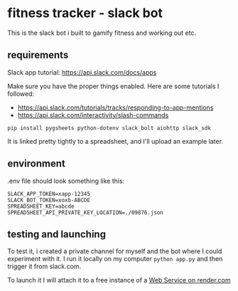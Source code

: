 # fitness tracker - slack bot
This is the slack bot i built to gamify fitness and working out etc.

## requirements
Slack app tutorial: https://api.slack.com/docs/apps

Make sure you have the proper things enabled. Here are some tutorials I followed:
- https://api.slack.com/tutorials/tracks/responding-to-app-mentions
- https://api.slack.com/interactivity/slash-commands

```
pip install pygsheets python-dotenv slack_bolt aiohttp slack_sdk
```

It is linked pretty tightly to a spreadsheet, and I'll upload an example later.

## environment
.env file should look something like this:
```
SLACK_APP_TOKEN=xapp-12345
SLACK_BOT_TOKEN=xoxb-ABCDE
SPREADSHEET_KEY=abcde
SPREADSHEET_API_PRIVATE_KEY_LOCATION=./09876.json
```
## testing and launching
To test it, i created a private channel for myself and the bot where I could experiment with it.
I run it locally on my computer `python app.py` and then trigger it from slack.com.

To launch it I will attach it to a free instance of a [Web Service on render.com](https://docs.render.com/web-services)
